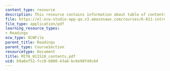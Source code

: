 ```yaml
---
content_type: resource
description: This resource contains information about table of contents.
file: https://ol-ocw-studio-app-qa.s3.amazonaws.com/courses/6-011-introduction-to-communication-control-and-signal-processing-spring-2010/b9a6ef52fcc0608043a8bc6e98f49c64_MIT6_011S10_contents.pdf
file_type: application/pdf
learning_resource_types:
- Readings
ocw_type: OCWFile
parent_title: Readings
parent_type: CourseSection
resourcetype: Document
title: MIT6_011S10_contents.pdf
uid: b9a6ef52-fcc0-6080-43a8-bc6e98f49c64
---
```

